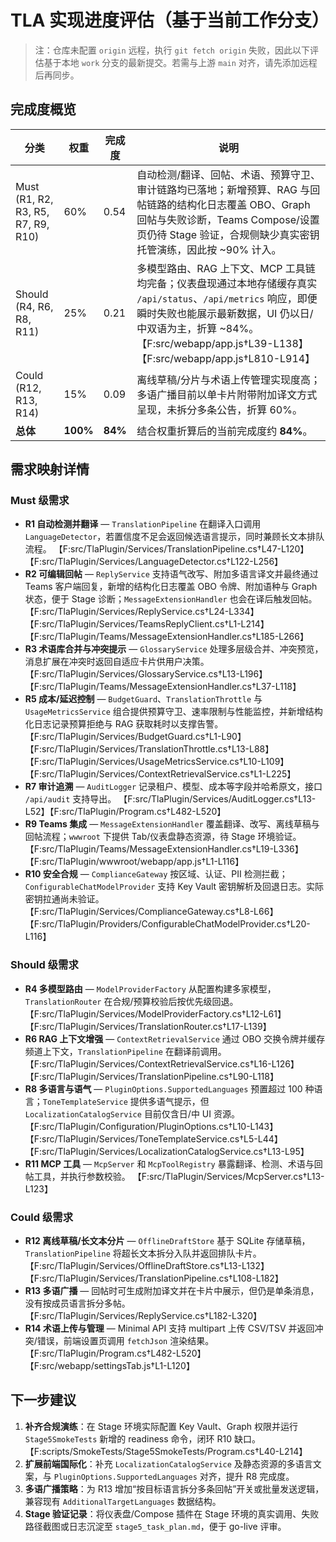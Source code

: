 # TLA 实现进度评估（基于当前工作分支）

> 注：仓库未配置 `origin` 远程，执行 `git fetch origin` 失败，因此以下评估基于本地 `work` 分支的最新提交。若需与上游 `main` 对齐，请先添加远程后再同步。

## 完成度概览

| 分类 | 权重 | 完成度 | 说明 |
| --- | --- | --- | --- |
| Must (R1, R2, R3, R5, R7, R9, R10) | 60% | 0.54 | 自动检测/翻译、回帖、术语、预算守卫、审计链路均已落地；新增预算、RAG 与回帖链路的结构化日志覆盖 OBO、Graph 回帖与失败诊断，Teams Compose/设置页仍待 Stage 验证，合规侧缺少真实密钥托管演练，因此按 ~90% 计入。 |
| Should (R4, R6, R8, R11) | 25% | 0.21 | 多模型路由、RAG 上下文、MCP 工具链均完备；仪表盘现通过本地存储缓存真实 `/api/status`、`/api/metrics` 响应，即便瞬时失败也能展示最新数据，UI 仍以日/中双语为主，折算 ~84%。 【F:src/webapp/app.js†L39-L138】【F:src/webapp/app.js†L810-L914】 |
| Could (R12, R13, R14) | 15% | 0.09 | 离线草稿/分片与术语上传管理实现度高；多语广播目前以单卡片附带附加译文方式呈现，未拆分多条公告，折算 60%。 |
| **总体** | **100%** | **84%** | 结合权重折算后的当前完成度约 **84%**。 |

## 需求映射详情

### Must 级需求

- **R1 自动检测并翻译** — `TranslationPipeline` 在翻译入口调用 `LanguageDetector`，若置信度不足会返回候选语言提示，同时兼顾长文本排队流程。 【F:src/TlaPlugin/Services/TranslationPipeline.cs†L47-L120】【F:src/TlaPlugin/Services/LanguageDetector.cs†L122-L256】
- **R2 可编辑回帖** — `ReplyService` 支持语气改写、附加多语言译文并最终通过 Teams 客户端回复，新增的结构化日志覆盖 OBO 令牌、附加语种与 Graph 状态，便于 Stage 诊断；`MessageExtensionHandler` 也会在译后触发回帖。 【F:src/TlaPlugin/Services/ReplyService.cs†L24-L334】【F:src/TlaPlugin/Services/TeamsReplyClient.cs†L1-L214】【F:src/TlaPlugin/Teams/MessageExtensionHandler.cs†L185-L266】
- **R3 术语库合并与冲突提示** — `GlossaryService` 处理多层级合并、冲突预览，消息扩展在冲突时返回自适应卡片供用户决策。 【F:src/TlaPlugin/Services/GlossaryService.cs†L13-L196】【F:src/TlaPlugin/Teams/MessageExtensionHandler.cs†L37-L118】
- **R5 成本/延迟控制** — `BudgetGuard`、`TranslationThrottle` 与 `UsageMetricsService` 组合提供预算守卫、速率限制与性能监控，并新增结构化日志记录预算拒绝与 RAG 获取耗时以支撑告警。 【F:src/TlaPlugin/Services/BudgetGuard.cs†L1-L90】【F:src/TlaPlugin/Services/TranslationThrottle.cs†L13-L88】【F:src/TlaPlugin/Services/UsageMetricsService.cs†L10-L109】【F:src/TlaPlugin/Services/ContextRetrievalService.cs†L1-L225】
- **R7 审计追溯** — `AuditLogger` 记录租户、模型、成本等字段并哈希原文，接口 `/api/audit` 支持导出。 【F:src/TlaPlugin/Services/AuditLogger.cs†L13-L52】【F:src/TlaPlugin/Program.cs†L482-L520】
- **R9 Teams 集成** — `MessageExtensionHandler` 覆盖翻译、改写、离线草稿与回帖流程；`wwwroot` 下提供 Tab/仪表盘静态资源，待 Stage 环境验证。 【F:src/TlaPlugin/Teams/MessageExtensionHandler.cs†L19-L336】【F:src/TlaPlugin/wwwroot/webapp/app.js†L1-L116】
- **R10 安全合规** — `ComplianceGateway` 按区域、认证、PII 检测拦截；`ConfigurableChatModelProvider` 支持 Key Vault 密钥解析及回退日志。实际密钥拉通尚未验证。 【F:src/TlaPlugin/Services/ComplianceGateway.cs†L8-L66】【F:src/TlaPlugin/Providers/ConfigurableChatModelProvider.cs†L20-L116】

### Should 级需求

- **R4 多模型路由** — `ModelProviderFactory` 从配置构建多家模型，`TranslationRouter` 在合规/预算校验后按优先级回退。 【F:src/TlaPlugin/Services/ModelProviderFactory.cs†L12-L61】【F:src/TlaPlugin/Services/TranslationRouter.cs†L17-L139】
- **R6 RAG 上下文增强** — `ContextRetrievalService` 通过 OBO 交换令牌并缓存频道上下文，`TranslationPipeline` 在翻译前调用。 【F:src/TlaPlugin/Services/ContextRetrievalService.cs†L16-L126】【F:src/TlaPlugin/Services/TranslationPipeline.cs†L90-L118】
- **R8 多语言与语气** — `PluginOptions.SupportedLanguages` 预置超过 100 种语言；`ToneTemplateService` 提供多语气提示，但 `LocalizationCatalogService` 目前仅含日/中 UI 资源。 【F:src/TlaPlugin/Configuration/PluginOptions.cs†L10-L143】【F:src/TlaPlugin/Services/ToneTemplateService.cs†L5-L44】【F:src/TlaPlugin/Services/LocalizationCatalogService.cs†L13-L95】
- **R11 MCP 工具** — `McpServer` 和 `McpToolRegistry` 暴露翻译、检测、术语与回帖工具，并执行参数校验。 【F:src/TlaPlugin/Services/McpServer.cs†L13-L123】

### Could 级需求

- **R12 离线草稿/长文本分片** — `OfflineDraftStore` 基于 SQLite 存储草稿，`TranslationPipeline` 将超长文本拆分入队并返回排队卡片。 【F:src/TlaPlugin/Services/OfflineDraftStore.cs†L13-L132】【F:src/TlaPlugin/Services/TranslationPipeline.cs†L108-L182】
- **R13 多语广播** — 回帖时可生成附加译文并在卡片中展示，但仍是单条消息，没有按成员语言拆分多帖。 【F:src/TlaPlugin/Services/ReplyService.cs†L182-L320】
- **R14 术语上传与管理** — Minimal API 支持 multipart 上传 CSV/TSV 并返回冲突/错误，前端设置页调用 `fetchJson` 渲染结果。 【F:src/TlaPlugin/Program.cs†L482-L520】【F:src/webapp/settingsTab.js†L1-L120】

## 下一步建议

1. **补齐合规演练**：在 Stage 环境实际配置 Key Vault、Graph 权限并运行 `Stage5SmokeTests` 新增的 readiness 命令，闭环 R10 缺口。 【F:scripts/SmokeTests/Stage5SmokeTests/Program.cs†L40-L214】
2. **扩展前端国际化**：补充 `LocalizationCatalogService` 及静态资源的多语言文案，与 `PluginOptions.SupportedLanguages` 对齐，提升 R8 完成度。
3. **多语广播策略**：为 R13 增加“按目标语言拆分多条回帖”开关或批量发送逻辑，兼容现有 `AdditionalTargetLanguages` 数据结构。
4. **Stage 验证记录**：将仪表盘/Compose 插件在 Stage 环境的真实调用、失败路径截图或日志沉淀至 `stage5_task_plan.md`，便于 go-live 评审。

